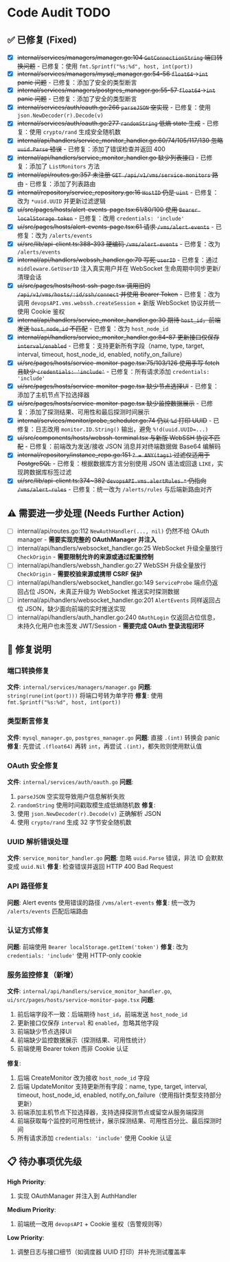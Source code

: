 # Code Audit TODO

## ✅ 已修复 (Fixed)

- [x] ~~internal/services/managers/manager.go:104 `GetConnectionString` 端口转换问题~~ - 已修复：使用 `fmt.Sprintf("%s:%d", host, int(port))`
- [x] ~~internal/services/managers/mysql_manager.go:54-56 `float64`→`int` panic 问题~~ - 已修复：添加了安全的类型断言
- [x] ~~internal/services/managers/postgres_manager.go:55-57 `float64`→`int` panic 问题~~ - 已修复：添加了安全的类型断言
- [x] ~~internal/services/auth/oauth.go:266 `parseJSON` 空实现~~ - 已修复：使用 `json.NewDecoder(r).Decode(v)`
- [x] ~~internal/services/auth/oauth.go:277 `randomString` 低熵 state 生成~~ - 已修复：使用 `crypto/rand` 生成安全随机数
- [x] ~~internal/api/handlers/service_monitor_handler.go:60/74/105/117/130 忽略 `uuid.Parse` 错误~~ - 已修复：添加了错误检查并返回 400
- [x] ~~internal/api/handlers/service_monitor_handler.go 缺少列表接口~~ - 已修复：添加了 `ListMonitors` 方法
- [x] ~~internal/api/routes.go:357 未注册 `GET /api/v1/vms/service-monitors` 路由~~ - 已修复：添加了列表路由
- [x] ~~internal/repository/service_repository.go:16 `HostID` 仍是 `uint`~~ - 已修复：改为 `*uuid.UUID` 并更新过滤逻辑
- [x] ~~ui/src/pages/hosts/alert-events-page.tsx:61/80/100 使用 `Bearer localStorage token`~~ - 已修复：改用 `credentials: 'include'`
- [x] ~~ui/src/pages/hosts/alert-events-page.tsx:61 请求 `/vms/alert-events`~~ - 已修复：改为 `/alerts/events`
- [x] ~~ui/src/lib/api-client.ts:388-393 硬编码 `/vms/alert-events`~~ - 已修复：改为 `/alerts/events`
- [x] ~~internal/api/handlers/webssh_handler.go:79 写死 `userID`~~ - 已修复：通过 `middleware.GetUserID` 注入真实用户并在 WebSocket 生命周期中同步更新/清理会话
- [x] ~~ui/src/pages/hosts/host-ssh-page.tsx 调用旧的 `/api/v1/vms/hosts/:id/ssh/connect` 并使用 Bearer Token~~ - 已修复：改为调用 `devopsAPI.vms.webssh.createSession` + 新版 WebSocket 协议并统一使用 Cookie 鉴权
- [x] ~~internal/api/handlers/service_monitor_handler.go:30 期待 `host_id`，前端发送 `host_node_id` 不匹配~~ - 已修复：改为 `host_node_id`
- [x] ~~internal/api/handlers/service_monitor_handler.go:84-87 更新接口仅保存 `interval/enabled`~~ - 已修复：支持更新所有字段（name, type, target, interval, timeout, host_node_id, enabled, notify_on_failure）
- [x] ~~ui/src/pages/hosts/service-monitor-page.tsx:75/103/126 使用手写 fetch 且缺少 `credentials: 'include'`~~ - 已修复：所有请求添加 `credentials: 'include'`
- [x] ~~ui/src/pages/hosts/service-monitor-page.tsx 缺少节点选择UI~~ - 已修复：添加了主机节点下拉选择器
- [x] ~~ui/src/pages/hosts/service-monitor-page.tsx 缺少监控数据展示~~ - 已修复：添加了探测结果、可用性和最后探测时间展示
- [x] ~~internal/services/monitor/probe_scheduler.go:74 仍以 `%d` 打印 UUID~~ - 已修复：日志改用 `monitor.ID.String()` 输出，避免 `%!d(uuid.UUID=...)`
- [x] ~~ui/src/components/hosts/webssh-terminal.tsx 与新版 WebSSH 协议不匹配~~ - 已修复：前端改为发送/接收 JSON 消息并对终端数据做 Base64 编解码
- [x] ~~internal/repository/instance_repo.go:151 `? = ANY(tags)` 过滤仅适用于 PostgreSQL~~ - 已修复：根据数据库方言分别使用 JSON 语法或回退 `LIKE`，实现跨数据库标签过滤
- [x] ~~ui/src/lib/api-client.ts:374~382 `devopsAPI.vms.alertRules.*` 仍指向 `/vms/alert-rules`~~ - 已修复：统一改为 `/alerts/rules` 与后端新路由对齐

## ⚠️ 需要进一步处理 (Needs Further Action)

- [ ] internal/api/routes.go:112 `NewAuthHandler(..., nil)` 仍然不给 OAuth manager - **需要实现完整的 OAuthManager 并注入**
- [ ] internal/api/handlers/websocket_handler.go:25 WebSocket 升级全量放行 `CheckOrigin` - **需要限制允许的来源或通过配置控制**
- [ ] internal/api/handlers/webssh_handler.go:27 WebSSH 升级全量放行 `CheckOrigin` - **需要校验来源或携带 CSRF 保护**
- [ ] internal/api/handlers/websocket_handler.go:149 `ServiceProbe` 端点仍返回占位 JSON，未真正升级为 WebSocket 推送实时探测数据
- [ ] internal/api/handlers/websocket_handler.go:201 `AlertEvents` 同样返回占位 JSON，缺少面向前端的实时推送实现
- [ ] internal/api/handlers/auth_handler.go:240 `OAuthLogin` 仅返回占位信息，未持久化用户也未签发 JWT/Session - **需要完成 OAuth 登录流程闭环**

## 📝 修复说明

### 端口转换修复
**文件**: `internal/services/managers/manager.go`
**问题**: `string(rune(int(port)))` 将端口号转为单字符
**修复**: 使用 `fmt.Sprintf("%s:%d", host, int(port))`

### 类型断言修复
**文件**: `mysql_manager.go`, `postgres_manager.go`
**问题**: 直接 `.(int)` 转换会 panic
**修复**: 先尝试 `.(float64)` 再转 `int`，再尝试 `.(int)`，都失败则使用默认值

### OAuth 安全修复
**文件**: `internal/services/auth/oauth.go`
**问题**:
1. `parseJSON` 空实现导致用户信息解析失败
2. `randomString` 使用时间戳取模生成低熵随机数
**修复**:
1. 使用 `json.NewDecoder(r).Decode(v)` 正确解析 JSON
2. 使用 `crypto/rand` 生成 32 字节安全随机数

### UUID 解析错误处理
**文件**: `service_monitor_handler.go`
**问题**: 忽略 `uuid.Parse` 错误，非法 ID 会默默变成 `uuid.Nil`
**修复**: 检查错误并返回 HTTP 400 Bad Request

### API 路径修复
**问题**: Alert events 使用错误的路径 `/vms/alert-events`
**修复**: 统一改为 `/alerts/events` 匹配后端路由

### 认证方式修复
**问题**: 前端使用 `Bearer localStorage.getItem('token')`
**修复**: 改为 `credentials: 'include'` 使用 HTTP-only cookie

### 服务监控修复（新增）
**文件**: `internal/api/handlers/service_monitor_handler.go`, `ui/src/pages/hosts/service-monitor-page.tsx`
**问题**:
1. 前后端字段不一致：后端期待 `host_id`，前端发送 `host_node_id`
2. 更新接口仅保存 `interval` 和 `enabled`，忽略其他字段
3. 前端缺少节点选择UI
4. 前端缺少监控数据展示（探测结果、可用性统计）
5. 前端使用 Bearer token 而非 Cookie 认证

**修复**:
1. 后端 CreateMonitor 改为接收 `host_node_id` 字段
2. 后端 UpdateMonitor 支持更新所有字段：name, type, target, interval, timeout, host_node_id, enabled, notify_on_failure（使用指针类型支持部分更新）
3. 前端添加主机节点下拉选择器，支持选择探测节点或留空从服务端探测
4. 前端获取每个监控的可用性统计，展示探测结果、可用性百分比、最后探测时间
5. 所有请求添加 `credentials: 'include'` 使用 Cookie 认证

## 📋 待办事项优先级

**High Priority**:
1. 实现 OAuthManager 并注入到 AuthHandler

**Medium Priority**:
1. 前端统一改用 `devopsAPI` + Cookie 鉴权（告警规则等）

**Low Priority**:
1. 调整日志与接口细节（如调度器 UUID 打印）并补充测试覆盖率
